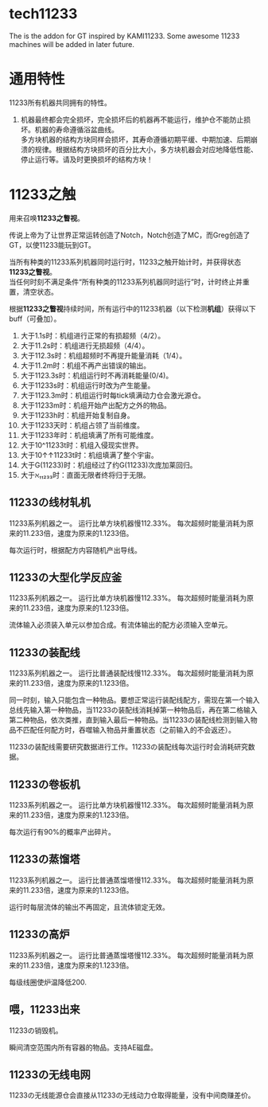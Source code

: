 # tech11233
The is the addon for GT inspired by KAMI11233. Some awesome 11233 machines will be added in later future.

# 通用特性
11233所有机器共同拥有的特性。
1. 机器最终都会完全损坏，完全损坏后的机器再不能运行，维护仓不能防止损坏。机器的寿命遵循浴盆曲线。  
多方块机器的结构方块同样会损坏，其寿命遵循初期平缓、中期加速、后期崩溃的规律。根据结构方块损坏的百分比大小，多方块机器会对应地降低性能、停止运行等。请及时更换损坏的结构方块！


# 11233之触
用来召唤**11233之瞥视**。

传说上帝为了让世界正常运转创造了Notch，Notch创造了MC，而Greg创造了GT，以使11233能玩到GT。

当所有种类的11233系列机器同时运行时，11233之触开始计时，并获得状态**11233之瞥视**。  
当任何时刻不满足条件“所有种类的11233系列机器同时运行”时，计时终止并重置，清空状态。

根据**11233之瞥视**持续时间，所有运行中的11233机器（以下检测**机组**）获得以下buff（可叠加）。

1. 大于1.1s时：机组进行正常的有损超频（4/2）。
2. 大于11.2s时：机组进行无损超频（4/4）。
3. 大于112.3s时：机组超频时不再提升能量消耗（1/4）。
4. 大于11.2m时：机组不再产出错误的输出。
5. 大于1123.3s时：机组运行时不再消耗能量(0/4)。
6. 大于11233s时：机组运行时改为产生能量。
7. 大于1123.3m时：机组运行时每tick填满动力仓会激光源仓。
8. 大于11233m时：机组开始产出配方之外的物品。
9. 大于11233h时：机组开始复制自身。
10. 大于11233天时：机组占领了当前维度。
11. 大于11233年时：机组填满了所有可能维度。
12. 大于10^11233t时：机组入侵现实世界。
13. 大于10↑↑11233t时：机组填满了整个宇宙。
14. 大于G(11233)时：机组经过了约G(11233)次庞加莱回归。
15. 大于ℵ₁₁₂₃₃时：直面无限者终将归于无限。



## 11233の线材轧机
11233系列机器之一。
运行比单方块机器慢112.33%。
每次超频时能量消耗为原来的11.233倍，速度为原来的1.1233倍。

每次运行时，根据配方内容随机产出导线。

## 11233の大型化学反应釜
11233系列机器之一。
运行比单方块机器慢112.33%。
每次超频时能量消耗为原来的11.233倍，速度为原来的1.1233倍。

流体输入必须装入单元以参加合成。有流体输出的配方必须输入空单元。

## 11233の装配线
11233系列机器之一。
运行比普通装配线慢112.33%。
每次超频时能量消耗为原来的11.233倍，速度为原来的1.1233倍。

同一时刻，输入只能包含一种物品。要想正常运行装配线配方，需现在第一个输入总线先输入第一种物品，当11233の装配线消耗掉第一种物品后，再在第二格输入第二种物品，依次类推，直到输入最后一种物品。当11233の装配线检测到输入物品不匹配任何配方时，吞噬输入物品并重置状态（之前输入的不会返还）。

11233の装配线需要研究数据进行工作。11233の装配线每次运行时会消耗研究数据。


## 11233の卷板机
11233系列机器之一。
运行比单方块机器慢112.33%。
每次超频时能量消耗为原来的11.233倍，速度为原来的1.1233倍。

每次运行有90%的概率产出碎片。

## 11233の蒸馏塔
11233系列机器之一。
运行比普通蒸馏塔慢112.33%。
每次超频时能量消耗为原来的11.233倍，速度为原来的1.1233倍。

运行时每层流体的输出不再固定，且流体锁定无效。

## 11233の高炉
11233系列机器之一。
运行比普通蒸馏塔慢112.33%。
每次超频时能量消耗为原来的11.233倍，速度为原来的1.1233倍。

每级线圈使炉温降低200.

## 喂，11233出来
11233の销毁机。

瞬间清空范围内所有容器的物品。支持AE磁盘。

## 11233の无线电网

11233の无线能源仓会直接从11233の无线动力仓取得能量，没有中间商赚差价。
